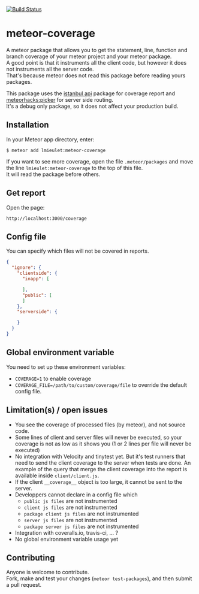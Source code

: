[![Build Status](https://travis-ci.org/serut/meteor-coverage.png?branch=master)](https://travis-ci.org/serut/meteor-coverage)

meteor-coverage
=========================

A meteor package that allows you to get the statement, line, function and branch coverage of your meteor project and your meteor package.  
A good point is that it instruments all the client code, but however it does not instruments all the server code.  
That's because meteor does not read this package before reading yours packages. 

This package uses the [istanbul api](https://github.com/istanbuljs/istanbul-api) package for coverage report and [meteorhacks:picker](https://github.com/meteorhacks/picker) for server side routing.  
It's a debug only package, so it does not affect your production build.

## Installation

In your Meteor app directory, enter:

```
$ meteor add lmieulet:meteor-coverage
```
If you want to see more coverage, open the file `.meteor/packages` and move the line `lmieulet:meteor-coverage` to the top of this file.  
It will read the package before others.

## Get report

Open the page:
```
http://localhost:3000/coverage
```
## Config file

You can specify which files will not be covered in reports.
```json
{
  "ignore": {
    "clientside": {
      "inapp": [

      ],
      "public": [
      ]
    },
    "serverside": {

    }
  }
}
```

## Global environment variable

You need to set up these environment variables: 
* `COVERAGE=1` to enable coverage
* `COVERAGE_FILE=/path/to/custom/coverage/file` to override the default config file.

## Limitation(s) / open issues


* You see the coverage of processed files (by meteor), and not source code.
* Some lines of client and server files will never be executed, so your coverage is not as low as it shows you (1 or 2 lines per file will never be executed)
* No integration with Velocity and tinytest yet. But it's test runners that need to send the client coverage to the server when tests are done. An example of the query that merge the client coverage into the report is available inside `client/client.js`.
* If the client `__coverage__` object is too large, it cannot be sent to the server.
* Developpers cannot declare in a config file which
    * `public js files` are not instrumented
    * `client js files` are not instrumented
    * `package client js files` are not instrumented
    * `server js files` are not instrumented
    * `package server js files` are not instrumented
* Integration with coveralls.io, travis-ci, ... ?
* No global environment variable usage yet


## Contributing

Anyone is welcome to contribute.  
Fork, make and test your changes (`meteor test-packages`),
and then submit a pull request.
